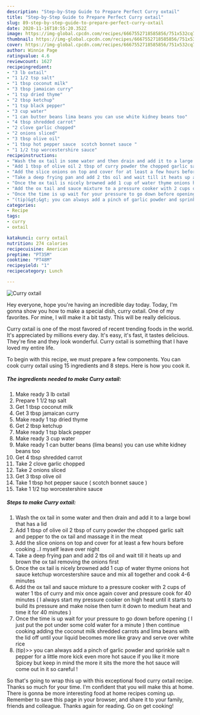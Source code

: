 ```yaml
---
description: "Step-by-Step Guide to Prepare Perfect Curry oxtail"
title: "Step-by-Step Guide to Prepare Perfect Curry oxtail"
slug: 89-step-by-step-guide-to-prepare-perfect-curry-oxtail
date: 2020-11-16T10:55:20.352Z
image: https://img-global.cpcdn.com/recipes/6667552718585856/751x532cq70/curry-oxtail-recipe-main-photo.jpg
thumbnail: https://img-global.cpcdn.com/recipes/6667552718585856/751x532cq70/curry-oxtail-recipe-main-photo.jpg
cover: https://img-global.cpcdn.com/recipes/6667552718585856/751x532cq70/curry-oxtail-recipe-main-photo.jpg
author: Winnie Page
ratingvalue: 4.6
reviewcount: 1627
recipeingredient:
- "3 lb oxtail"
- "1 1/2 tsp salt"
- "1 tbsp coconut milk"
- "3 tbsp jamaican curry"
- "1 tsp dried thyme"
- "2 tbsp ketchup"
- "1 tsp black pepper"
- "3 cup water"
- "1 can butter beans lima beans you can use white kidney beans too"
- "4 tbsp shredded carrot"
- "2 clove garlic chopped"
- "2 onions sliced"
- "3 tbsp olive oil"
- "1 tbsp hot pepper sauce  scotch bonnet sauce "
- "1 1/2 tsp worcestershire sauce"
recipeinstructions:
- "Wash the ox tail in some water and then drain and add it to a large bowl that has a lid"
- "Add 1 tbsp of olive oil 2 tbsp of curry powder the chopped garlic salt and pepper to the ox tail and massage it in the meat"
- "Add the slice onions on top and cover for at least a few hours before cooking ..I myself leave over night"
- "Take a deep frying pan and add 2 tbs oil and wait till it heats up and brown the ox tail removing the onions first"
- "Once the ox tail is nicely browned add 1 cup of water thyme onions hot sauce ketchup worcestershire sauce and mix all together and cook 4-6 minutes"
- "Add the ox tail and sauce mixture to a pressure cooker with 2 cups of water 1 tbs of curry and mix once again cover and pressure cook for 40 minutes ( I always start my pressure cooker on high heat until it starts to build its pressure and make noise  then turn it down to medium heat and time it for 40 minutes )"
- "Once the time is up wait for your pressure to go down before opening ( I just put the pot under some cold water for a minute ) then continue cooking adding the coconut milk shredded carrots and lima beans with the lid off until your liquid becomes more like gravy and serve over white rice"
- "(tip)&gt;&gt; you can always add a pinch of garlic powder and sprinkle salt n pepper for a little more kick even more hot sauce if you like it more Spicey but keep in mind the more it sits the more the hot sauce will come out in it so careful !"
categories:
- Recipe
tags:
- curry
- oxtail

katakunci: curry oxtail 
nutrition: 274 calories
recipecuisine: American
preptime: "PT35M"
cooktime: "PT48M"
recipeyield: "1"
recipecategory: Lunch

---
```



![Curry oxtail](https://img-global.cpcdn.com/recipes/6667552718585856/751x532cq70/curry-oxtail-recipe-main-photo.jpg)

Hey everyone, hope you're having an incredible day today. Today, I'm gonna show you how to make a special dish, curry oxtail. One of my favorites. For mine, I will make it a bit tasty. This will be really delicious.



Curry oxtail is one of the most favored of recent trending foods in the world. It's appreciated by millions every day. It's easy, it's fast, it tastes delicious. They're fine and they look wonderful. Curry oxtail is something that I have loved my entire life.


To begin with this recipe, we must prepare a few components. You can cook curry oxtail using 15 ingredients and 8 steps. Here is how you cook it.

<!--inarticleads1-->

##### The ingredients needed to make Curry oxtail:

1. Make ready 3 lb oxtail
1. Prepare 1 1/2 tsp salt
1. Get 1 tbsp coconut milk
1. Get 3 tbsp jamaican curry
1. Make ready 1 tsp dried thyme
1. Get 2 tbsp ketchup
1. Make ready 1 tsp black pepper
1. Make ready 3 cup water
1. Make ready 1 can butter beans (lima beans) you can use white kidney beans too
1. Get 4 tbsp shredded carrot
1. Take 2 clove garlic chopped
1. Take 2 onions sliced
1. Get 3 tbsp olive oil
1. Take 1 tbsp hot pepper sauce ( scotch bonnet sauce )
1. Take 1 1/2 tsp worcestershire sauce




<!--inarticleads2-->

##### Steps to make Curry oxtail:

1. Wash the ox tail in some water and then drain and add it to a large bowl that has a lid
1. Add 1 tbsp of olive oil 2 tbsp of curry powder the chopped garlic salt and pepper to the ox tail and massage it in the meat
1. Add the slice onions on top and cover for at least a few hours before cooking ..I myself leave over night
1. Take a deep frying pan and add 2 tbs oil and wait till it heats up and brown the ox tail removing the onions first
1. Once the ox tail is nicely browned add 1 cup of water thyme onions hot sauce ketchup worcestershire sauce and mix all together and cook 4-6 minutes
1. Add the ox tail and sauce mixture to a pressure cooker with 2 cups of water 1 tbs of curry and mix once again cover and pressure cook for 40 minutes ( I always start my pressure cooker on high heat until it starts to build its pressure and make noise  then turn it down to medium heat and time it for 40 minutes )
1. Once the time is up wait for your pressure to go down before opening ( I just put the pot under some cold water for a minute ) then continue cooking adding the coconut milk shredded carrots and lima beans with the lid off until your liquid becomes more like gravy and serve over white rice
1. (tip)&gt;&gt; you can always add a pinch of garlic powder and sprinkle salt n pepper for a little more kick even more hot sauce if you like it more Spicey but keep in mind the more it sits the more the hot sauce will come out in it so careful !




So that's going to wrap this up with this exceptional food curry oxtail recipe. Thanks so much for your time. I'm confident that you will make this at home. There is gonna be more interesting food at home recipes coming up. Remember to save this page in your browser, and share it to your family, friends and colleague. Thanks again for reading. Go on get cooking!

